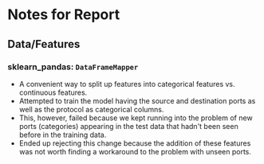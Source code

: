 # Notes for Report

## Data/Features

### sklearn_pandas: `DataFrameMapper`

 - A convenient way to split up features into categorical features vs. continuous features.
 - Attempted to train the model having the source and destination ports as well as the protocol as categorical columns.
 - This, however, failed because we kept running into the problem of new ports  (categories) appearing in the test data that hadn't been seen before in the training data.
 - Ended up rejecting this change because the addition of these features was not worth finding a workaround to the problem with unseen ports.
